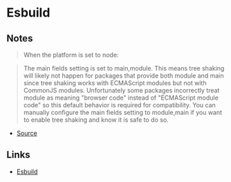 # Esbuild

## Notes

> When the platform is set to node:

> The main fields setting is set to main,module. This means tree shaking will likely not happen for packages that provide both module and main since tree shaking works with ECMAScript modules but not with CommonJS modules.
> Unfortunately some packages incorrectly treat module as meaning "browser code" instead of "ECMAScript module code" so this default behavior is required for compatibility. You can manually configure the main fields setting to module,main if you want to enable tree shaking and know it is safe to do so.

- [Source](https://esbuild.github.io/api/#platform)

## Links

- [Esbuild](https://esbuild.org/)
